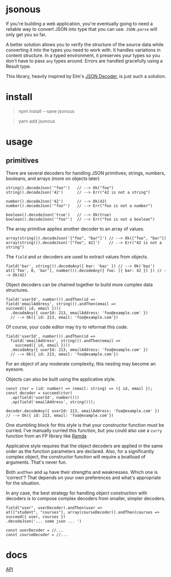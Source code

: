 # jsonous

If you're building a web application, you're eventually going to need a reliable
way to convert JSON into type that you can use. `JSON.parse` will only get you
so far.

A better solution allows you to verify the structure of the source data while
converting it into the types you need to work with. It handles variations in
content structure. In a typed environment, it preserves your types so you don't
have to pass `any` types around. Errors are handled gracefully using a Result
type.

This library, heavily inspired by Elm's [JSON Decoder](http://package.elm-lang.org/packages/elm-lang/core/latest/Json-Decode), is just
such a solution.


# install

> npm install --save jsonous

> yarn add jsonous

# usage

## primitives

There are several decoders for handling JSON primitives; strings, numbers,
booleans, and arrays (more on objects later)

    string().decodeJson('"foo"')   // --> Ok("foo")
    string().decodeJson('42')      // --> Err("42 is not a string")

    number().decodeJson('42')      // --> Ok(42)
    number().decodeJson('"foo"')   // --> Err("foo is not a number")

    boolean().decodeJson('true')   // --> Ok(true)
    boolean().decodeJson('"foo"')  // --> Err("foo is not a boolean")

The array primitive applies another decoder to an array of values.

    array(string()).decodeJson('["foo", "bar"]') // --> Ok(["foo", "bar"])
    array(string()).decodeJson('["foo", 42]')    // --> Err("42 is not a string")

The `field` and `at` decoders are used to extract values from objects.

    field('bar', string()).decodeAny({ bar: 'baz' }) // --> Ok('baz')
    at(['foo', 0, 'bar'], number()).decodeAny({ foo: [{ bar: 42 }] }) // --> Ok(42)

Object decoders can be chained together to build more complex data structures.

    field('userId', number()).andThen(id =>
    field('emailAddress', string()).andThen(email =>
    succeed({ id, email })))
      .decodeAny({ userId: 213, emailAddress: 'foo@example.com' })
      // --> Ok({ id: 213, email: 'foo@example.com'})

Of course, your code editor may try to reformat this code.

    field('userId', number()).andThen(id =>
      field('emailAddress', string()).andThen(email =>
        succeed({ id, email })))
      .decodeAny({ userId: 213, emailAddress: 'foo@example.com' })
      // --> Ok({ id: 213, email: 'foo@example.com'})

For an object of any moderate complexity, this nesting may become an eyesore.

Objects can also be built using the applicative style.

    const ctor = (id: number) => (email: string) => ({ id, email });
    const decoder = succeed(ctor)
      .ap(field('userId', number()))
      .ap(field('emailAddress', string()));

    decoder.decodeAny({ userId: 213, emailAddress: 'foo@example.com' })
    // --> Ok({ id: 213, email: 'foo@example.com'})

One stumbling block for this style is that your constructor function must be
curried. I've manually curried this function, but you could also use a `curry`
function from an FP library like [Ramda](http://ramdajs.com/docs/#curry)

Applicative style requires that the object decoders are applied in the same
order as the function parameters are declared. Also, for a significantly
complex object, the constructor function will require a boatload of arguments.
That's never fun.

Both `andThen` and `ap` have their strengths and weaknesses. Which one is 'correct'?
That depends on your own preferences and what's appropriate for the situation.

In any case, the best strategy for handling object construction with decoders
is to compose complex decoders from smaller, simpler decoders.

    field("user", userDecoder).andThen(user =>
    at(["student", "courses"], array(courseDecoder)).andThen(courses =>
    succeed({ user, courses })
    .decodeJson('... some json ... ')

    const userDecoder = //...
    const courseDecoder = //...





# docs

[API](https://kofno.github.io/jsonous)
